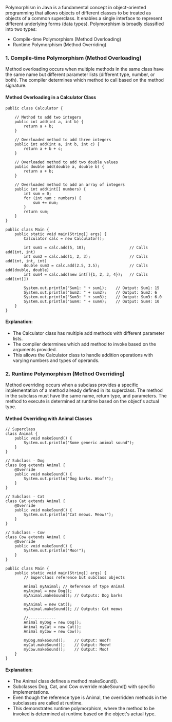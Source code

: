 Polymorphism in Java is a fundamental concept in object-oriented programming that allows objects of different classes to be treated as objects of a common superclass. 
It enables a single interface to represent different underlying forms (data types). Polymorphism is broadly classified into two types:

- Compile-time Polymorphism (Method Overloading)
- Runtime Polymorphism (Method Overriding)
  
### 1. Compile-time Polymorphism (Method Overloading)
Method overloading occurs when multiple methods in the same class have the same name but different parameter lists (different type, number, or both). The compiler determines which method to call based on the method signature.

#### Method Overloading in a Calculator Class
```
public class Calculator {

    // Method to add two integers
    public int add(int a, int b) {
        return a + b;
    }

    // Overloaded method to add three integers
    public int add(int a, int b, int c) {
        return a + b + c;
    }

    // Overloaded method to add two double values
    public double add(double a, double b) {
        return a + b;
    }

    // Overloaded method to add an array of integers
    public int add(int[] numbers) {
        int sum = 0;
        for (int num : numbers) {
            sum += num;
        }
        return sum;
    }
}

public class Main {
    public static void main(String[] args) {
        Calculator calc = new Calculator();

        int sum1 = calc.add(5, 10);                   // Calls add(int, int)
        int sum2 = calc.add(1, 2, 3);                 // Calls add(int, int, int)
        double sum3 = calc.add(2.5, 3.5);             // Calls add(double, double)
        int sum4 = calc.add(new int[]{1, 2, 3, 4});   // Calls add(int[])

        System.out.println("Sum1: " + sum1);    // Output: Sum1: 15
        System.out.println("Sum2: " + sum2);    // Output: Sum2: 6
        System.out.println("Sum3: " + sum3);    // Output: Sum3: 6.0
        System.out.println("Sum4: " + sum4);    // Output: Sum4: 10
    }
}
```
#### Explanation:

- The Calculator class has multiple add methods with different parameter lists.
- The compiler determines which add method to invoke based on the arguments provided.
- This allows the Calculator class to handle addition operations with varying numbers and types of operands.

### 2. Runtime Polymorphism (Method Overriding)
Method overriding occurs when a subclass provides a specific implementation of a method already defined in its superclass. The method in the subclass must have the same name, return type, and parameters.
The method to execute is determined at runtime based on the object's actual type.

#### Method Overriding with Animal Classes
```
// Superclass
class Animal {
    public void makeSound() {
        System.out.println("Some generic animal sound");
    }
}

// Subclass - Dog
class Dog extends Animal {
    @Override
    public void makeSound() {
        System.out.println("Dog barks. Woof!");
    }
}

// Subclass - Cat
class Cat extends Animal {
    @Override
    public void makeSound() {
        System.out.println("Cat meows. Meow!");
    }
}

// Subclass - Cow
class Cow extends Animal {
    @Override
    public void makeSound() {
        System.out.println("Moo!");
    }
}

public class Main {
    public static void main(String[] args) {
        // Superclass reference but subclass objects

        Animal myAnimal; // Reference of type Animal
        myAnimal = new Dog();
        myAnimal.makeSound(); // Outputs: Dog barks

        myAnimal = new Cat();
        myAnimal.makeSound(); // Outputs: Cat meows

        //------------
        Animal myDog = new Dog();
        Animal myCat = new Cat();
        Animal myCow = new Cow();

        myDog.makeSound();    // Output: Woof!
        myCat.makeSound();    // Output: Meow!
        myCow.makeSound();    // Output: Moo!
    }
}
```

#### Explanation:

- The Animal class defines a method makeSound().
- Subclasses Dog, Cat, and Cow override makeSound() with specific implementations.
- Even though the reference type is Animal, the overridden methods in the subclasses are called at runtime.
- This demonstrates runtime polymorphism, where the method to be invoked is determined at runtime based on the object's actual type.
